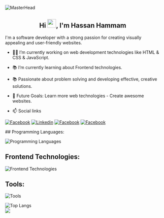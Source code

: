 ![MasterHead](https://i.redd.it/bpxxqqvps4h91.gif)
<div align="center">
  <h2>Hi 
  <img src="https://media.giphy.com/media/hvRJCLFzcasrR4ia7z/giphy.gif" width="28">, I'm Hassan Hammam</h2>
</div>
<p>
I'm a software developer with a strong passion for creating visually appealing and user-friendly websites. 
</p>

- 👨‍💻 I’m currently working on web development technologies like HTML & CSS & JavaScript.
- 📚 I’m currently learning about Frontend technologies.
- 📚 Passionate about problem solving and developing effective, creative solutions.
- 🎯 Future Goals: Learn more web technologies - Create awesome websites.
  
- 📫 Social links
<p>
<a href="https://www.facebook.com/share/15sUpguKEy/?mibextid=qi2Omg"><img
    src="https://img.shields.io/badge/-Facebook-3b5998?style=flat&logo=facebook&logoColor=white" alt="Facebook"></a>
<a href="https://linkedin.com/in/hassan-hammam-159981334?utm_source=share&utm_campaign=share_via&utm_content=profile&utm_medium=android_app"><img
    src="https://img.shields.io/badge/-Linkedin-0072b1?style=flat&logo=linkedin&logoColor=white" alt="Linkedin"></a>
<a href="https://www.instagram.com/32_hassan_hammam?utm_source=qr&igsh=NjMyOWwzMW5rd2Zr"><img
    src="https://img.shields.io/badge/-Instagram-d62976?style=flat&logo=instagram&logoColor=white"
    alt="Facebook"></a>
<a href="https://codeforces.com/profile/Hassan657"><img
    src="https://img.shields.io/badge/-Codeforces?style=flat&logo=Codeforces&logoColor=ffffff&label=Codeforces&labelColor=%230068B5&color=%230068B5" alt="Facebook"></a>
</p>
## Programming Languages:

![Programming Languages](https://skillicons.dev/icons?i=cpp,py,c)

## Frontend Technologies:

![Frontend Technologies](https://skillicons.dev/icons?i=html,css,bootstrap,tailwind,js,typescript,react)
## Tools:

![Tools](https://skillicons.dev/icons?i=git,github,vscode,kaggle)


<!-- ![Top Langs](https://github-readme-stats.vercel.app/api/top-langs/?username=hassan4366&hide_progress=true) -->
![Top Langs](https://github-readme-stats.vercel.app/api/top-langs/?username=hassan4366&layout=compact)
<br>
<a href="https://komarev.com/ghpvc/?username=hassan4366&style=for-the-badge">
    <img src="https://komarev.com/ghpvc/?username=hassan4366&style=for-the-badge">
</a>

